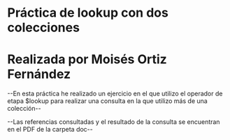 # Práctica de lookup con dos colecciones
# Realizada por Moisés Ortiz Fernández

--En esta práctica he realizado un ejercicio en el que utilizo el operador de etapa $lookup para realizar una consulta en la que utilizo más de una colección--

--Las referencias consultadas y el resultado de la consulta se encuentran en el PDF de la carpeta doc--